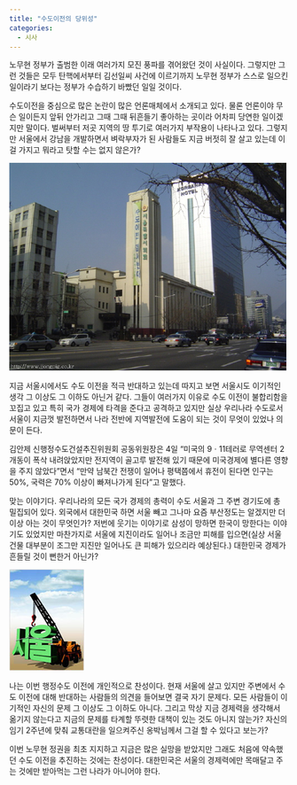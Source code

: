 ```yaml
---
title: "수도이전의 당위성"
categories:
  - 시사
---
```


노무현 정부가 출범한 이래 여러가지 모진 풍파를 겪어왔던 것이 사실이다. 그렇지만 그런 것들은 모두 탄핵에서부터 김선일씨 사건에 이르기까지 노무현 정부가 스스로 일으킨 일이라기 보다는 정부가 수습하기 바빴던 일일 것이다.  
  
수도이전을 중심으로 많은 논란이 많은 언론매체에서 소개되고 있다. 물론 언론이야 무슨 일이든지 앞뒤 안가리고 그때 그때 뒤흔들기 좋아하는 곳이라 어차피 당연한 일이겠지만 말이다. 벌써부터 저곳 지역의 땅 투기로 여러가지 부작용이 나타나고 있다. 그렇지만 서울에서 강남을 개발하면서 벼락부자가 된 사람들도 지금 버젓히 잘 살고 있는데 이걸 가지고 뭐라고 탓할 수는 없지 않은가?  
  
![](/assets/images/posts/2004/08/fk200000000030.jpg)

지금 서울시에서도 수도 이전을 적극 반대하고 있는데 따지고 보면 서울시도 이기적인 생각 그 이상도 그 이하도 아닌거 같다. 그들이 여러가지 이유로 수도 이전이 불합리함을 꼬집고 있고 특히 국가 경제에 타격을 준다고 공격하고 있지만 실상 우리나라 수도로서 서울이 지금껏 발전하면서 나라 전반에 지역발전에 도움이 되는 것이 무엇이 있었나 의문이 든다.  
  
김안제 신행정수도건설추진위원회 공동위원장은 4일 “미국의 9ㆍ11테러로 무역센터 2개동이 폭삭 내려앉았지만 전지역이 골고루 발전해 있기 때문에 미국경제에 별다른 영향을 주지 않았다”면서 “만약 남북간 전쟁이 일어나 평택쯤에서 휴전이 된다면 인구는 50%, 국력은 70% 이상이 빠져나가게 된다”고 말했다.  
  
맞는 이야기다. 우리나라의 모든 국가 경제의 총력이 수도 서울과 그 주변 경기도에 총 밀집되어 있다. 외국에서 대한민국 하면 서울 빼고 그나마 요즘 부산정도는 알겠지만 더 이상 아는 것이 무엇인가? 저번에 웃기는 이야기로 삼성이 망하면 한국이 망한다는 이야기도 있었지만 마찬가지로 서울에 지진이라도 일어나 조금만 피해를 입으면(실상 서울 건물 대부분이 조그만 지진만 일어나도 큰 피해가 있으리라 예상된다.) 대한민국 경제가 흔들릴 것이 뻔한거 아닌가?  
  
![](/assets/images/posts/2004/08/gk200000000026.jpg)

나는 이번 행정수도 이전에 개인적으로 찬성이다. 현재 서울에 살고 있지만 주변에서 수도 이전에 대해 반대하는 사람들의 의견을 들어보면 결국 자기 문제다. 모든 사람들이 이기적인 자신의 문제 그 이상도 그 이하도 아니다. 그리고 막상 지금 경제력을 생각해서 옮기지 않는다고 지금의 문제를 타계할 뚜렷한 대책이 있는 것도 아니지 않는가? 자신의 임기 2주년에 맞춰 교통대란을 일으켜주신 옹박님께서 그걸 할 수 있다고 보는가?  
  
이번 노무현 정권을 최초 지지하고 지금은 많은 실망을 받았지만 그래도 처음에 약속했던 수도 이전을 추진하는 것에는 찬성이다. 대한민국은 서울의 경제력에만 목매달고 주는 것에만 받아먹는 그런 나라가 아니어야 한다.
